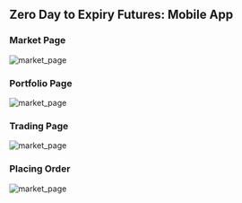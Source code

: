 ## Zero Day to Expiry Futures: Mobile App

### Market Page
![market_page](./../assets/11.jpg)
### Portfolio Page
![market_page](./../assets/10.jpg)
### Trading Page
![market_page](./../assets/8.jpg)
### Placing Order
![market_page](./../assets/9.jpg)
